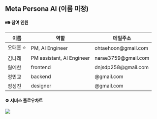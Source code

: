## Meta Persona AI (이름 미정)

#### 👪 **참여 인원**

<table>
    <thead>
        <tr>
            <th>이름</th>
            <th>역할</th>
            <th>메일주소</th>
        <tr>
    </thead>
    <tbody>
        <tr>
            <td>오태훈 ⭐️</td>
            <td>PM, AI Engineer</td>
            <td>ohtaehoon@gmail.com</td>
        </tr>
        <tr>
            <td>김나래</td>
            <td>PM assistant, AI Engineer</td>
            <td>narae3759@gmail.com</td>
        </tr>
        <tr>
            <td>원예찬</td>
            <td>frontend</td>
            <td>dnjsdp258@gmail.com</td>
        </tr>
        <tr>
            <td>정민교</td>
            <td>backend</td>
            <td>@gmail.com</td>
        </tr>
        <tr>
            <td>정성진</td>
            <td>designer</td>
            <td>@gmail.com</td>
        </tr>
    </tbody>
</table>

#### ⚙️ **서비스 플로우차트**

![](https://imgur.com/aB9LHFV.png)


